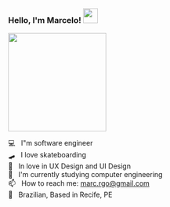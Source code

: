 ### Hello, I'm Marcelo! <img src="https://media.giphy.com/media/hvRJCLFzcasrR4ia7z/giphy.gif" width="30px" height="30px">


<img src="https://media.giphy.com/media/MCOjEND5u6PGVFCnOE/giphy.gif" width="200px">

💻 &nbsp; I"m software engineer<br>
🛹 &nbsp; I love skateboarding <br>
📕 &nbsp; In love in UX Design and UI Design <br>
🌱 &nbsp; I'm currently studying computer engineering<br>
📫 &nbsp; How to reach me: marc.rgo@gmail.com <br>
🏡 &nbsp; Brazilian, Based in Recife, PE

<!---
marc3gomes/marc3gomes is a ✨ special ✨ repository because its `README.md` (this file) appears on your GitHub profile.
You can click the Preview link to take a look at your changes.
--->
